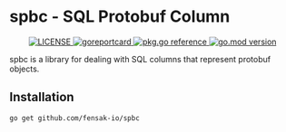 # spbc - SQL Protobuf Column

<p align="center">
  <a href="https://github.com/fensak-io/spbc/blob/main/LICENSE">
    <img alt="LICENSE" src="https://img.shields.io/github/license/fensak-io/spbc?style=for-the-badge">
  </a>
  <a href="https://goreportcard.com/report/github.com/fensak-io/spbc">
    <img alt="goreportcard" src="https://goreportcard.com/badge/github.com/fensak-io/spbc?style=for-the-badge">
  </a>
  <a href="https://pkg.go.dev/github.com/fensak-io/spbc">
    <img alt="pkg.go reference" src="https://img.shields.io/badge/go.dev-reference-007d9c?logo=go&style=for-the-badge">
  </a>
  <a href="https://github.com/fensak-io/spbc/blob/main/go.mod">
    <img alt="go.mod version" src="https://img.shields.io/github/go-mod/go-version/fensak-io/spbc?style=for-the-badge&logo=go&label=version">
  </a>
</p>

spbc is a library for dealing with SQL columns that represent protobuf objects.

## Installation

```
go get github.com/fensak-io/spbc
```
